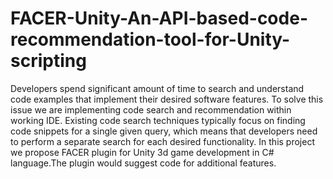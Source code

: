 # FACER-Unity-An-API-based-code-recommendation-tool-for-Unity-scripting

Developers spend significant amount of time to search and understand code examples that implement their desired software features. To solve this issue we are implementing code search and recommendation within working IDE. Existing code search techniques typically focus on finding code snippets for a single given query, which means that developers need to perform a separate search for each desired functionality. In this project we propose FACER plugin for Unity 3d game development in C\# language.The plugin would suggest code for additional features.
